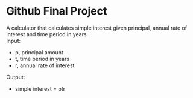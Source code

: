 # Github Final Project
A calculator that calculates simple interest given principal, annual rate of interest and time period in years.  
Input:  
   - p, principal amount
   - t, time period in years
   - r, annual rate of interest

Output:  
   - simple interest = p*t*r
